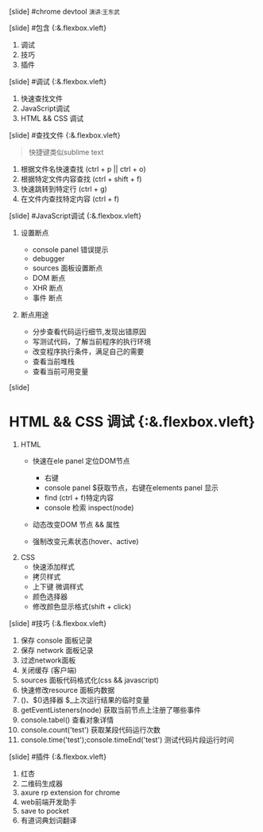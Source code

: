 [slide]
#chrome devtool
<small>演讲:王东武</small>

[slide]
#包含 {:&.flexbox.vleft}
1. 调试
2. 技巧
3. 插件

[slide]
#调试 {:&.flexbox.vleft}
1. 快速查找文件
2. JavaScript调试
3. HTML && CSS 调试

[slide]
#查找文件 {:&.flexbox.vleft}

> 快捷键类似sublime text

1. 根据文件名快速查找 (ctrl + p || ctrl + o)
2. 根据特定文件内容查找 (ctrl + shift + f)
3. 快速跳转到特定行 (ctrl + g)
4. 在文件内查找特定内容 (ctrl + f)

[slide]
#JavaScript调试 {:&.flexbox.vleft}
1. 设置断点
	- console panel 错误提示
	- debugger
	- sources 面板设置断点
	- DOM 断点
	- XHR 断点
	- 事件 断点

2. 断点用途
	- 分步查看代码运行细节,发现出错原因
	- 写测试代码，了解当前程序的执行环境
	- 改变程序执行条件，满足自己的需要
	- 查看当前堆栈
	- 查看当前可用变量

[slide]
# HTML && CSS 调试 {:&.flexbox.vleft}
1. HTML
	- 快速在ele panel 定位DOM节点
		- 右键
		- console panel $获取节点，右键在elements panel 显示
		- find (ctrl + f)特定内容
		- console 检索 inspect(node)
	
	- 动态改变DOM 节点 && 属性
	- 强制改变元素状态(hover、active)
2. CSS 
	- 快速添加样式
	- 拷贝样式
	- 上下键 微调样式
	- 颜色选择器
	- 修改颜色显示格式(shift + click)
	
[slide]
#技巧 {:&.flexbox.vleft}

1. 保存 console 面板记录
2. 保存 network 面板记录
3. 过滤network面板
4. 关闭缓存 (客户端)
5. sources 面板代码格式化(css && javascript)
6. 快速修改resource 面板内数据
7. $()、$$()选择器 $_上次运行结果的临时变量
8. getEventListeners(node) 获取当前节点上注册了哪些事件
9. console.tabel() 查看对象详情
10. console.count('test') 获取某段代码运行次数
11. console.time('test');console.timeEnd('test') 测试代码片段运行时间

[slide]
#插件 {:&.flexbox.vleft}
1. 红杏
1. 二维码生成器
2. axure rp extension for chrome
3. web前端开发助手
4. save to pocket
5. 有道词典划词翻译

